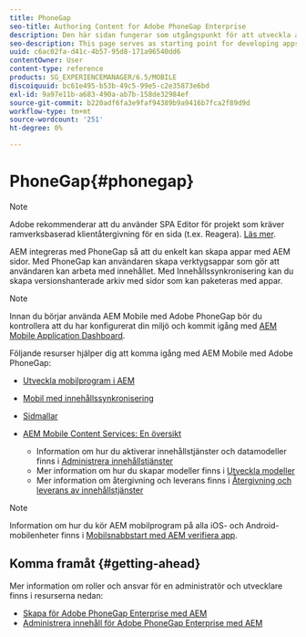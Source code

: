 ```yaml
---
title: PhoneGap
seo-title: Authoring Content for Adobe PhoneGap Enterprise
description: Den här sidan fungerar som utgångspunkt för att utveckla appar med PhoneGap Enterprise med AEM. AEM integreras med PhoneGap så att du enkelt kan skapa appar med AEM sidor. Med PhoneGap kan användaren skapa verktygsappar som gör att användaren kan arbeta med innehållet.
seo-description: This page serves as starting point for developing apps using PhoneGap Enterprise with AEM. AEM integrates with PhoneGap so that you can easily create apps using AEM pages. PhoneGap allows the user to create utility apps that lets user to work with the content.
uuid: c6ac02fa-d41c-4b57-95d8-171a96540dd6
contentOwner: User
content-type: reference
products: SG_EXPERIENCEMANAGER/6.5/MOBILE
discoiquuid: bc61e495-b53b-49c5-99e5-c2e35873e6bd
exl-id: 9a97e11b-a683-490a-ab7b-158de32984ef
source-git-commit: b220adf6fa3e9faf94389b9a9416b7fca2f89d9d
workflow-type: tm+mt
source-wordcount: '251'
ht-degree: 0%

---
```


# PhoneGap{#phonegap}

>[!NOTE]
>
>Adobe rekommenderar att du använder SPA Editor för projekt som kräver ramverksbaserad klientåtergivning för en sida (t.ex. Reagera). [Läs mer](/help/sites-developing/spa-overview.md).

AEM integreras med PhoneGap så att du enkelt kan skapa appar med AEM sidor. Med PhoneGap kan användaren skapa verktygsappar som gör att användaren kan arbeta med innehållet. Med Innehållssynkronisering kan du skapa versionshanterade arkiv med sidor som kan paketeras med appar.

>[!NOTE]
>
>Innan du börjar använda AEM Mobile med Adobe PhoneGap bör du kontrollera att du har konfigurerat din miljö och kommit igång med [AEM Mobile Application Dashboard](/help/mobile/phonegap-authoring-apps.md).

Följande resurser hjälper dig att komma igång med AEM Mobile med Adobe PhoneGap:

* [Utveckla mobilprogram i AEM](/help/mobile/developing-mobile-applications.md)
* [Mobil med innehållssynkronisering](/help/mobile/phonegap-contentsync.md)
* [Sidmallar](/help/mobile/phonegap-apps-arch-page-templates.md)

* [AEM Mobile Content Services: En översikt](/help/mobile/develop-content-as-a-service.md)

   * Information om hur du aktiverar innehållstjänster och datamodeller finns i [Administrera innehållstjänster](/help/mobile/developing-content-services.md)
   * Mer information om hur du skapar modeller finns i [Utveckla modeller](/help/mobile/administer-mobile-apps.md)
   * Mer information om återgivning och leverans finns i [Återgivning och leverans av innehållstjänster](/help/mobile/rendering-and-delivery.md)

>[!NOTE]
>
>Information om hur du kör AEM mobilprogram på alla iOS- och Android-mobilenheter finns i [Mobilsnabbstart med AEM verifiera app](/help/mobile/phonegap-mobile-quickstart.md).

## Komma framåt {#getting-ahead}

Mer information om roller och ansvar för en administratör och utvecklare finns i resurserna nedan:

* [Skapa för Adobe PhoneGap Enterprise med AEM](/help/mobile/phonegap.md)
* [Administrera innehåll för Adobe PhoneGap Enterprise med AEM](/help/mobile/administer-phonegap.md)
